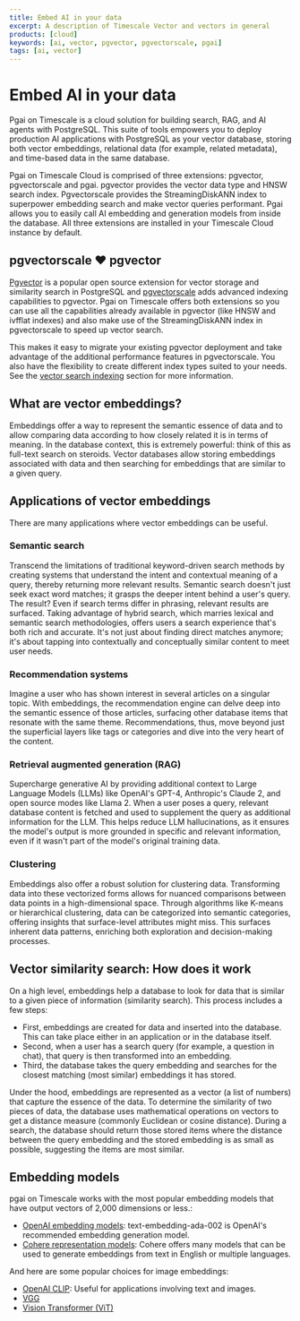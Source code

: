 ```yaml
---
title: Embed AI in your data
excerpt: A description of Timescale Vector and vectors in general
products: [cloud]
keywords: [ai, vector, pgvector, pgvectorscale, pgai]
tags: [ai, vector]
---
```



# Embed AI in your data

Pgai on Timescale is a cloud solution for building search, RAG, and AI agents with PostgreSQL. This suite of tools empowers you to deploy production AI applications with PostgreSQL as your vector database, storing both vector embeddings, relational data (for example, related metadata), and time-based data in the same database.

<Highlight type="cloud" header="Start building today" button="Try for free">
Pgai on Timescale Cloud is comprised of three extensions: pgvector, pgvectorscale and pgai. pgvector provides the vector data type and HNSW search index. Pgvectorscale provides the StreamingDiskANN index to superpower embedding search and make vector queries performant.  Pgai allows you to easily call AI embedding and generation models from inside the database. All three extensions are installed in your Timescale Cloud instance by default.
</Highlight>

<!-- vale Google.Headings = NO -->
## pgvectorscale ❤️ pgvector
<!-- vale Google.Headings = Yes -->
[Pgvector](https://github.com/pgvector/pgvector) is a popular open source extension for vector storage and similarity search in PostgreSQL and [pgvectorscale](https://github.com/timescale/pgvectorscale) adds advanced indexing capabilities to pgvector. Pgai on Timescale offers both extensions so you can use all the capabilities already available in pgvector (like HNSW and ivfflat indexes) and also make use of the StreamingDiskANN index in pgvectorscale to speed up vector search.

This makes it easy to migrate your existing pgvector deployment and take advantage of the additional performance features in pgvectorscale. You also have the flexibility to create different index types suited to your needs. See the [vector search indexing][vector-search-indexing] section for more information.

## What are vector embeddings?

Embeddings offer a way to represent the semantic essence of data and to allow comparing data according to how closely related it is in terms of meaning. In the database context, this is extremely powerful: think of this as full-text search on steroids. Vector databases allow storing embeddings associated with data and then searching for embeddings that are similar to a given query.

## Applications of vector embeddings

There are many applications where vector embeddings can be useful.

### Semantic search
Transcend the limitations of traditional keyword-driven search methods by creating systems that understand the intent and contextual meaning of a query, thereby returning more relevant results. Semantic search doesn't just seek exact word matches; it grasps the deeper intent behind a user's query. The result? Even if search terms differ in phrasing, relevant results are surfaced. Taking advantage of hybrid search, which marries lexical and semantic search methodologies, offers users a search experience that's both rich and accurate. It's not just about finding direct matches anymore; it's about tapping into contextually and conceptually similar content to meet user needs.

### Recommendation systems
Imagine a user who has shown interest in several articles on a singular topic. With embeddings, the recommendation engine can delve deep into the semantic essence of those articles, surfacing other database items that resonate with the same theme. Recommendations, thus, move beyond just the superficial layers like tags or categories and dive into the very heart of the content.

### Retrieval augmented generation (RAG)
Supercharge generative AI by providing additional context to Large Language Models (LLMs) like OpenAI's GPT-4, Anthropic's Claude 2, and open source modes like Llama 2. When a user poses a query, relevant database content is fetched and used to supplement the query as additional information for the LLM. This helps reduce LLM hallucinations, as it ensures the model's output is more grounded in specific and relevant information, even if it wasn't part of the model's original training data.

### Clustering
Embeddings also offer a robust solution for clustering data. Transforming data into these vectorized forms allows for nuanced comparisons between data points in a high-dimensional space. Through algorithms like K-means or hierarchical clustering, data can be categorized into semantic categories, offering insights that surface-level attributes might miss. This surfaces inherent data patterns, enriching both exploration and decision-making processes.


## Vector similarity search: How does it work

On a high level, embeddings help a database to look for data that is similar to a given piece of information (similarity search). This process includes a few steps:

- First, embeddings are created for data and inserted into the database. This can take place either in an application or in the database itself.
- Second, when a user has a search query (for example, a question in chat), that query is then transformed into an embedding.
- Third, the database takes the query embedding and searches for the closest matching (most similar) embeddings it has stored.

Under the hood, embeddings are represented as a vector (a list of numbers) that capture the essence of the data. To determine the similarity of two pieces of data, the database uses mathematical operations on vectors to get a distance measure (commonly Euclidean or cosine distance). During a search, the database should return those stored items where the distance between the query embedding and the stored embedding is as small as possible, suggesting the items are most similar.


## Embedding models

pgai on Timescale works with the most popular embedding models that have output vectors of 2,000 dimensions or less.:

- [OpenAI embedding models](https://platform.openai.com/docs/guides/embeddings/): text-embedding-ada-002 is OpenAI's recommended embedding generation model.
- [Cohere representation models](https://docs.cohere.com/docs/models#representation): Cohere offers many models that can be used to generate embeddings from text in English or multiple languages.


And here are some popular choices for image embeddings:

- [OpenAI CLIP](https://github.com/openai/CLIP): Useful for applications involving text and images.
- [VGG](https://pytorch.org/vision/stable/models/vgg.html)
- [Vision Transformer (ViT)](https://github.com/lukemelas/PyTorch-Pretrained-ViT)

[vector-search-indexing]: /embed-ai-in-your-data/:currentVersion:/key-vector-database-concepts-for-understanding-pgvector/#vector-search-indexing-approximate-nearest-neighbor-search

